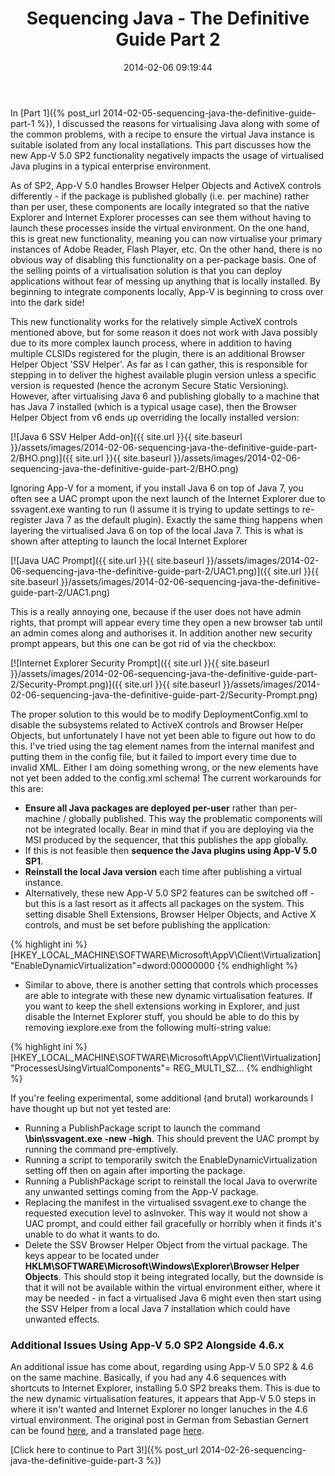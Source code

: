 ﻿---
title: Sequencing Java - The Definitive Guide Part 2
slug: sequencing-java-the-definitive-guide-part-2
excerpt: Part 2 of the Java sequencing guide - Problems with App-V 5.0 SP2.
date: '2014-02-06 09:19:44'
redirect_from: /2014/02/sequencing-java-definitive-guide-part-2/
layout: single
classes: wide
categories:
  - App-V
tags:
  - App-V
  - Java
---

In [Part 1]({% post_url 2014-02-05-sequencing-java-the-definitive-guide-part-1 %}), I discussed the reasons for virtualising Java along with some of the common problems, with a recipe to ensure the virtual Java instance is suitable isolated from any local installations. This part discusses how the new App-V 5.0 SP2 functionality negatively impacts the usage of virtualised Java plugins in a typical enterprise environment.

As of SP2, App-V 5.0 handles Browser Helper Objects and ActiveX controls differently - if the package is published globally (i.e. per machine) rather than per user, these components are locally integrated so that the native Explorer and Internet Explorer processes can see them without having to launch these processes inside the virtual environment. On the one hand, this is great new functionality, meaning you can now virtualise your primary instances of Adobe Reader, Flash Player, etc. On the other hand, there is no obvious way of disabling this functionality on a per-package basis. One of the selling points of a virtualisation solution is that you can deploy applications without fear of messing up anything that is locally installed. By beginning to integrate components locally, App-V is beginning to cross over into the dark side!

This new functionality works for the relatively simple ActiveX controls mentioned above, but for some reason it does not work with Java possibly due to its more complex launch process, where in addition to having multiple CLSIDs registered for the plugin, there is an additional Browser Helper Object 'SSV Helper'. As far as I can gather, this is responsible for stepping in to deliver the highest available plugin version unless a specific version is requested (hence the acronym Secure Static Versioning). However, after virtualising Java 6 and publishing globally to a machine that has Java 7 installed (which is a typical usage case), then the Browser Helper Object from v6 ends up overriding the locally installed version:

[![Java 6 SSV Helper Add-on]({{ site.url }}{{ site.baseurl }}/assets/images/2014-02-06-sequencing-java-the-definitive-guide-part-2/BHO.png)]({{ site.url }}{{ site.baseurl }}/assets/images/2014-02-06-sequencing-java-the-definitive-guide-part-2/BHO.png)

Ignoring App-V for a moment, if you install Java 6 on top of Java 7, you often see a UAC prompt upon the next launch of the Internet Explorer due to ssvagent.exe wanting to run (I assume it is trying to update settings to re-register Java 7 as the default plugin). Exactly the same thing happens when layering the virtualised Java 6 on top of the local Java 7. This is what is shown after attepting to launch the local Internet Explorer

 [![Java UAC Prompt]({{ site.url }}{{ site.baseurl }}/assets/images/2014-02-06-sequencing-java-the-definitive-guide-part-2/UAC1.png)]({{ site.url }}{{ site.baseurl }}/assets/images/2014-02-06-sequencing-java-the-definitive-guide-part-2/UAC1.png)
 
 This is a really annoying one, because if the user does not have admin rights, that prompt will appear every time they open a new browser tab until an admin comes along and authorises it. In addition another new security prompt appears, but this one can be got rid of via the checkbox:
 
 [![Internet Explorer Security Prompt]({{ site.url }}{{ site.baseurl }}/assets/images/2014-02-06-sequencing-java-the-definitive-guide-part-2/Security-Prompt.png)]({{ site.url }}{{ site.baseurl }}/assets/images/2014-02-06-sequencing-java-the-definitive-guide-part-2/Security-Prompt.png)
 
 The proper solution to this would be to modify DeploymentConfig.xml to disable the subsystems related to ActiveX controls and Browser Helper Objects, but unfortunately I have not yet been able to figure out how to do this. I've tried using the tag element names from the internal manifest and putting them in the config file, but it failed to import every time due to invalid XML. Either I am doing something wrong, or the new elements have not yet been added to the config.xml schema! The current workarounds for this are:

* **Ensure all Java packages are deployed per-user** rather than per-machine / globally published. This way the problematic components will not be integrated locally. Bear in mind that if you are deploying via the MSI produced by the sequencer, that this publishes the app globally.
* If this is not feasible then **sequence the Java plugins using App-V 5.0 SP1**.
* **Reinstall the local Java version** each time after publishing a virtual instance.
* Alternatively, these new App-V 5.0 SP2 features can be switched off - but this is a last resort as it affects all packages on the system. This setting disable Shell Extensions, Browser Helper Objects, and Active X controls, and must be set before publishing the application:

{% highlight ini %}
[HKEY_LOCAL_MACHINE\SOFTWARE\Microsoft\AppV\Client\Virtualization]
"EnableDynamicVirtualization"=dword:00000000
{% endhighlight %}

* Similar to above, there is another setting that controls which processes are able to integrate with these new dynamic virtualisation features. If you want to keep the shell extensions working in Explorer, and just disable the Internet Explorer stuff, you should be able to do this by removing iexplore.exe from the following multi-string value:

{% highlight ini %}
[HKEY_LOCAL_MACHINE\SOFTWARE\Microsoft\AppV\Client\Virtualization]
"ProcessesUsingVirtualComponents"= REG_MULTI_SZ...
{% endhighlight %}

If you're feeling experimental, some additional (and brutal) workarounds I have thought up but not yet tested are:

* Running a PublishPackage script to launch the command **<Java Install Dir>\bin\ssvagent.exe -new -high**. This should prevent the UAC prompt by running the command pre-emptively.
* Running a script to temporarily switch the EnableDynamicVirtualization setting off then on again after importing the package.
* Running a PublishPackage script to reinstall the local Java to overwrite any unwanted settings coming from the App-V package.
* Replacing the manifest in the virtualised ssvagent.exe to change the requested execution level to asInvoker. This way it would not show a UAC prompt, and could either fail gracefully or horribly when it finds it's unable to do what it wants to do.
* Delete the SSV Browser Helper Object from the virtual package. The keys appear to be located under **HKLM\SOFTWARE\Microsoft\Windows\Explorer\Browser Helper Objects**. This should stop it being integrated locally, but the downside is that it will not be available within the virtual environment either, where it may be needed - in fact a virtualised Java 6 might even then start using the SSV Helper from a local Java 7 installation which could have unwanted effects.

### Additional Issues Using App-V 5.0 SP2 Alongside 4.6.x

An additional issue has come about, regarding using App-V 5.0 SP2 & 4.6 on the same machine. Basically, if you had any 4.6 sequences with shortcuts to Internet Explorer, installing 5.0 SP2 breaks them. This is due to the new dynamic virtualisation features, it appears that App-V 5.0 steps in where it isn't wanted and Internet Explorer no longer lanuches in the 4.6 virtual environment. The original post in German from Sebastian Gernert can be found [here](http://blogs.msdn.com/b/sgern/archive/2014/02/04/10496630.aspx), and a translated page [here](http://www.microsofttranslator.com/bv.aspx?from=de&to=en&a=http://blogs.msdn.com/b/sgern/archive/2014/02/04/10496630.aspx).

[Click here to continue to Part 3!]({% post_url 2014-02-26-sequencing-java-the-definitive-guide-part-3 %})